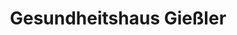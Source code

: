 ---
title: "Gesundheitshaus Gießler"
url: /sigmaringen/gesundheitshaus-giessler/
shop: Sanitätshaus
---